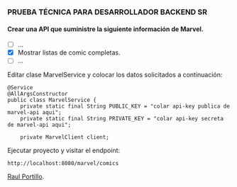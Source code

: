 ### PRUEBA TÉCNICA PARA DESARROLLADOR BACKEND SR

#### Crear una API que suministre la siguiente información de Marvel.

- [ ] ...
- [x] Mostrar listas de comic completas.
- [ ] ...

Editar clase MarvelService y colocar los datos solicitados a continuación:
```
@Service
@AllArgsConstructor
public class MarvelService {
    private static final String PUBLIC_KEY = "colar api-key publica de marvel-api aqui";
	private static final String PRIVATE_KEY = "colar api-key secreta de marvel-api aqui";

	private MarvelClient client;
```

Ejecutar proyecto y visitar el endpoint:
```
http://localhost:8080/marvel/comics
```

[Raul Portillo](https://github.com/rivalix).



